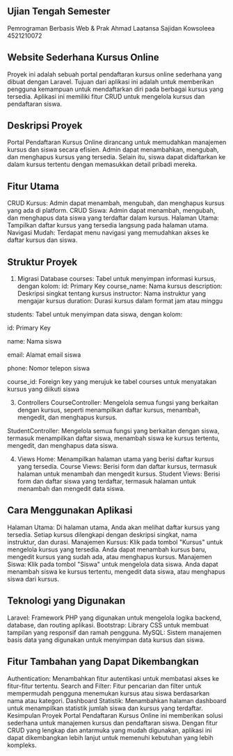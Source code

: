 ## Ujian Tengah Semester
Pemrograman Berbasis Web & Prak
Ahmad Laatansa Sajidan Kowsoleea
4521210072

## Website Sederhana Kursus Online
Proyek ini adalah sebuah portal pendaftaran kursus online sederhana yang dibuat dengan Laravel. Tujuan dari aplikasi ini adalah untuk memberikan pengguna kemampuan untuk mendaftarkan diri pada berbagai kursus yang tersedia. Aplikasi ini memiliki fitur CRUD untuk mengelola kursus dan pendaftaran siswa.

## Deskripsi Proyek
Portal Pendaftaran Kursus Online dirancang untuk memudahkan manajemen kursus dan siswa secara efisien. Admin dapat menambahkan, mengubah, dan menghapus kursus yang tersedia. Selain itu, siswa dapat didaftarkan ke dalam kursus tertentu dengan memasukkan detail pribadi mereka.
## Fitur Utama
CRUD Kursus: Admin dapat menambah, mengubah, dan menghapus kursus yang ada di platform.
CRUD Siswa: Admin dapat menambah, mengubah, dan menghapus data siswa yang terdaftar dalam kursus.
Halaman Utama: Tampilkan daftar kursus yang tersedia langsung pada halaman utama.
Navigasi Mudah: Terdapat menu navigasi yang memudahkan akses ke daftar kursus dan siswa.

## Struktur Proyek
1. Migrasi Database
courses: Tabel untuk menyimpan informasi kursus, dengan kolom:
id: Primary Key
course_name: Nama kursus
description: Deskripsi singkat tentang kursus
instructor: Nama instruktur yang mengajar kursus
duration: Durasi kursus dalam format jam atau minggu

students: Tabel untuk menyimpan data siswa, dengan kolom:

id: Primary Key

name: Nama siswa

email: Alamat email siswa

phone: Nomor telepon siswa

course_id: Foreign key yang merujuk ke tabel courses untuk menyatakan kursus yang diikuti siswa

3. Controllers
CourseController: Mengelola semua fungsi yang berkaitan dengan kursus, seperti menampilkan daftar kursus, menambah, mengedit, dan menghapus kursus.

StudentController: Mengelola semua fungsi yang berkaitan dengan siswa, termasuk menampilkan daftar siswa, menambah siswa ke kursus tertentu, mengedit, dan menghapus data siswa.

4. Views
Home: Menampilkan halaman utama yang berisi daftar kursus yang tersedia.
Course Views: Berisi form dan daftar kursus, termasuk halaman untuk menambah dan mengedit kursus.
Student Views: Berisi form dan daftar siswa yang terdaftar, termasuk halaman untuk menambah dan mengedit data siswa.

## Cara Menggunakan Aplikasi
Halaman Utama: Di halaman utama, Anda akan melihat daftar kursus yang tersedia. Setiap kursus dilengkapi dengan deskripsi singkat, nama instruktur, dan durasi.
Manajemen Kursus: Klik pada tombol "Kursus" untuk mengelola kursus yang tersedia. Anda dapat menambah kursus baru, mengedit kursus yang sudah ada, atau menghapus kursus.
Manajemen Siswa: Klik pada tombol "Siswa" untuk mengelola data siswa. Anda dapat menambah siswa ke kursus tertentu, mengedit data siswa, atau menghapus siswa dari kursus.

## Teknologi yang Digunakan
Laravel: Framework PHP yang digunakan untuk mengelola logika backend, database, dan routing aplikasi.
Bootstrap: Library CSS untuk membuat tampilan yang responsif dan ramah pengguna.
MySQL: Sistem manajemen basis data yang digunakan untuk menyimpan data kursus dan siswa.

## Fitur Tambahan yang Dapat Dikembangkan
Authentication: Menambahkan fitur autentikasi untuk membatasi akses ke fitur-fitur tertentu.
Search and Filter: Fitur pencarian dan filter untuk mempermudah pengguna menemukan kursus atau siswa berdasarkan nama atau kategori.
Dashboard Statistik: Menambahkan halaman dashboard untuk menampilkan statistik jumlah siswa dan kursus yang terdaftar.
Kesimpulan
Proyek Portal Pendaftaran Kursus Online ini memberikan solusi sederhana untuk manajemen kursus dan pendaftaran siswa. Dengan fitur CRUD yang lengkap dan antarmuka yang mudah digunakan, aplikasi ini dapat dikembangkan lebih lanjut untuk memenuhi kebutuhan yang lebih kompleks.
